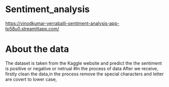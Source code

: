 # Sentiment_analysis
https://vinodkumar-yerraballi-sentiment-analysis-app-tp58u0.streamlitapp.com/



# About the data
The dataset is taken from the Kaggle website and predict the the sentiment is positive or negative or netrual
#In the process of data
After we receive, firstly clean the data,in the process remove the special characters and letter are covert to lower case,
